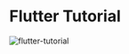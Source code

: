 # Flutter Tutorial

![flutter-tutorial](https://github.com/user-attachments/assets/4a7f4f47-e60b-4f0e-b408-58379eec0da4)
